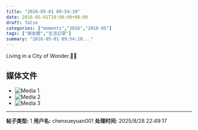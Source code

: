 ```yaml
---
title: "2016-05-01 09:54:10"
date: 2016-05-01T10:00:00+08:00
draft: false
categories: ["moments","2016","2016-05"]
tags: ["朋友圈","生活记录"]
summary: "2016-05-01 09:54:10..."
---
```


Living in a City of Wonder.💃🏻

## 媒体文件

- ![Media 1](/Moments/photos/2016-05-01/201605010954100.jpg)
- ![Media 2](/Moments/photos/2016-05-01/201605010954101.jpg)
- ![Media 3](/Moments/photos/2016-05-01/201605010954102.jpg)

---

**帖子类型:** 1
**用户名:** chenxueyuan001
**处理时间:** 2025/8/28 22:49:17